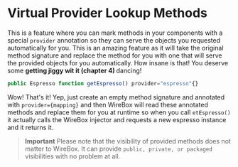 # Virtual Provider Lookup Methods

This is a feature where you can mark methods in your components with a special `provider` annotation so they can serve the objects you requested automatically for you. This is an amazing feature as it will take the original method signature and replace the method for you with one that will serve the provided objects for you automatically. How insane is that! You deserve some <b>getting jiggy wit it (chapter 4) </b> dancing!

```javascript
public Espresso function getEspresso() provider="espresso"{}
```

Wow! That's it! Yep, just create an empty method signature and annotated with `provider={mapping}` and then WireBox will read these annotated methods and replace them for you at runtime so when you call `etEspresso()` it actually calls the WireBox injector and requests a new espresso instance and it returns it.

> **Important** Please note that the visibility of provided methods does not matter to WireBox. It can provide `public, private, or packaged` visibilities with no problem at all.